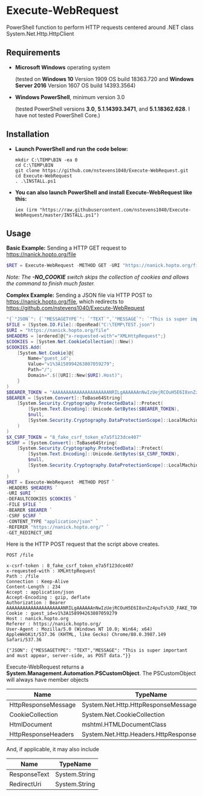 # Execute-WebRequest
PowerShell function to perform HTTP requests centered around .NET class System.Net.Http.HttpClient

## Requirements

*   **Microsoft Windows** operating system

       (tested on **Windows 10** Version 1909 OS build 18363.720 and **Windows Server 2016** Version 1607 OS build 14393.3564)

*   **Windows PowerShell**, minimum version 3.0

       (tested PowerShell versions **3.0**, **5.1.14393.3471**, and **5.1.18362.628**. I have not tested PowerShell Core.)

## Installation

*   **Launch PowerShell and run the code below:**

    <pre><code>mkdir C:\TEMP\BIN -ea 0
    cd C:\TEMP\BIN 
    git clone https://github.com/nstevens1040/Execute-WebRequest.git
    cd Execute-WebRequest
    . .\INSTALL.ps1</code></pre>  

*   **You can also launch PowerShell and install Execute-WebRequest like this:**
    <pre><code>iex (irm "https://raw.githubusercontent.com/nstevens1040/Execute-WebRequest/master/INSTALL.ps1")</code></pre>  

## Usage

**Basic Example:**        Sending a HTTP GET request to https://nanick.hopto.org/file  
```powershell
$RET = Execute-WebRequest -METHOD GET -URI "https://nanick.hopto.org/file" -NO_COOKIE
```
*Note: The **-NO_COOKIE** switch skips the collection of cookies and allows the command to finish much faster.*  
  
**Complex Example:**        Sending a JSON file via HTTP POST to https://nanick.hopto.org/file, which redirects to https://github.com/nstevens1040/Execute-WebRequest  
```powershell
"{`"JSON`": {`"MESSAGETYPE`": `"TEXT`",`"MESSAGE`": `"This is super important and must appear, server-side, as POST data.`"}}" | Out-File C:\TEMP\TEST.json
$FILE = [System.IO.File]::OpenRead("C:\TEMP\TEST.json")
$URI = "https://nanick.hopto.org/file"
$HEADERS = [ordered]@{"x-requested-with"="XMLHttpRequest";}
$COOKIES = [System.Net.CookieCollection]::New()
$COOKIES.Add(
    [System.Net.Cookie]@{
        Name="guest_id";
        Value="v1%3A158994263807059279";
        Path="/";
        Domain=".$([URI]::New($URI).Host)";
    }
)
$BEARER_TOKEN = "AAAAAAAAAAAAAAAAAAAAANRILgAAAAAAnNwIzUejRCOuH5E6I8xnZz4puTs%3D_FAKE_TOKEN_1IUq16cHjhLTvJu4FA33AGWWjCpTnA"
$BEARER = [System.Convert]::ToBase64String(
    [System.Security.Cryptography.ProtectedData]::Protect(
        [System.Text.Encoding]::Unicode.GetBytes($BEARER_TOKEN),
        $null,
        [System.Security.Cryptography.DataProtectionScope]::LocalMachine
    )
)
$X_CSRF_TOKEN = "8_fake_csrf_token_e7a5f123dce407"
$CSRF = [System.Convert]::ToBase64String(
    [System.Security.Cryptography.ProtectedData]::Protect(
        [System.Text.Encoding]::Unicode.GetBytes($X_CSRF_TOKEN),
        $null,
        [System.Security.Cryptography.DataProtectionScope]::LocalMachine
    )
)
$RET = Execute-WebRequest -METHOD POST `
-HEADERS $HEADERS `
-URI $URI `
-DEFAULTCOOKIES $COOKIES `
-FILE $FILE `
-BEARER $BEARER `
-CSRF $CSRF `
-CONTENT_TYPE "application/json" `
-REFERER "https://nanick.hopto.org/" `
-GET_REDIRECT_URI
```  
Here is the HTTP POST request that the script above creates.  
```
POST /file

x-csrf-token : 8_fake_csrf_token_e7a5f123dce407
x-requested-with : XMLHttpRequest
Path : /file
Connection : Keep-Alive
Content-Length : 234
Accept : application/json
Accept-Encoding : gzip, deflate
Authorization : Bearer AAAAAAAAAAAAAAAAAAAAANRILgAAAAAAnNwIzUejRCOuH5E6I8xnZz4puTs%3D_FAKE_TOKEN_1IUq16cHjhLTvJu4FA33AGWWjCpTnA
Cookie : guest_id=v1%3A158994263807059279
Host : nanick.hopto.org
Referer : https://nanick.hopto.org/
User-Agent : Mozilla/5.0 (Windows NT 10.0; Win64; x64) AppleWebKit/537.36 (KHTML, like Gecko) Chrome/80.0.3987.149 Safari/537.36

{"JSON": {"MESSAGETYPE": "TEXT","MESSAGE": "This is super important and must appear, server-side, as POST data."}}
```  
Execute-WebRequest returns a **System.Management.Automation.PSCustomObject**.
The PSCustomObject will always have member objects

| Name                | TypeName                                    |
|---------------------|---------------------------------------------|
| HttpResponseMessage | System.Net.Http.HttpResponseMessage         |
| CookieCollection    | System.Net.CookieCollection                 |
| HtmlDocument        | mshtml.HTMLDocumentClass                    |
| HttpResponseHeaders | System.Net.Http.Headers.HttpResponseHeaders |
  
And, if applicable, it may also include  

| Name                | TypeName                                    |
|---------------------|---------------------------------------------|
| ResponseText        | System.String                               |
| RedirectUri         | System.String                               |
